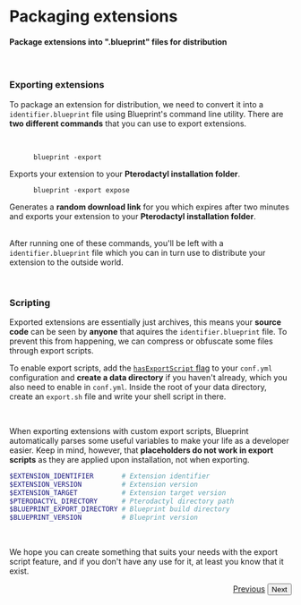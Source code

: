 # Packaging extensions
<h4 class="fw-light">Package extensions into ".blueprint" files for distribution</h4><br/>

### **Exporting extensions**
To package an extension for distribution, we need to convert it into a `identifier.blueprint` file using Blueprint's command line utility. There are **two different commands** that you can use to export extensions.

<br/>
<div class="row">
  <div class="col">
    <code class="hljs">
      blueprint -export
    </code><br>
    Exports your extension to your <b>Pterodactyl installation folder</b>.
  </div>
  <div class="col">
    <code class="hljs">
      blueprint -export expose
    </code><br>
    Generates a <b>random download link</b> for you which expires after two minutes and exports your extension to your <b>Pterodactyl installation folder</b>.
  </div>
</div>
<br/>

After running one of these commands, you'll be left with a `identifier.blueprint` file which you can in turn use to distribute your extension to the outside world. 

<br>

### **Scripting**

Exported extensions are essentially just archives, this means your **source code** can be seen by **anyone** that aquires the `identifier.blueprint` file. To prevent this from happening, we can compress or obfuscate some files through export scripts.

To enable export scripts, add the [`hasExportScript` flag](?page=documentation/flags) to your `conf.yml` configuration and **create a data directory** if you haven't already, which you also need to enable in `conf.yml`. Inside the root of your data directory, create an `export.sh` file and write your shell script in there.

<br>

When exporting extensions with custom export scripts, Blueprint automatically parses some useful variables to make your life as a developer easier. Keep in mind, however, that **placeholders do not work in export scripts** as they are applied upon installation, not when exporting.
```sh
$EXTENSION_IDENTIFIER       # Extension identifier
$EXTENSION_VERSION          # Extension version
$EXTENSION_TARGET           # Extension target version
$PTERODACTYL_DIRECTORY      # Pterodactyl directory path
$BLUEPRINT_EXPORT_DIRECTORY # Blueprint build directory
$BLUEPRINT_VERSION          # Blueprint version
```

<br>

We hope you can create something that suits your needs with the export script feature, and if you don't have any use for it, at least you know that it exist.


<div class="btn-group" role="group" aria-label="Navigation" style="float: right">
  <a href="?page=developing-extensions/React-components" class="btn btn-dark bg-light-subtle border-light-subtle">Previous</a>
  <button type="button" class="btn btn-dark bg-light-subtle border-light-subtle text-secondary disabled">Next</button>
</div>